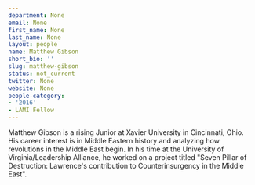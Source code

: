 ```yaml
---
department: None
email: None
first_name: None
last_name: None
layout: people
name: Matthew Gibson
short_bio: ''
slug: matthew-gibson
status: not_current
twitter: None
website: None
people-category:
- '2016'
- LAMI Fellow
---
```


Matthew Gibson is a rising Junior at Xavier University in Cincinnati, Ohio. His career interest is in Middle Eastern history and analyzing how revolutions in the Middle East begin. In his time at the University of Virginia/Leadership Alliance, he worked on a project titled "Seven Pillar of Destruction: Lawrence's contribution to Counterinsurgency in the Middle East". 

